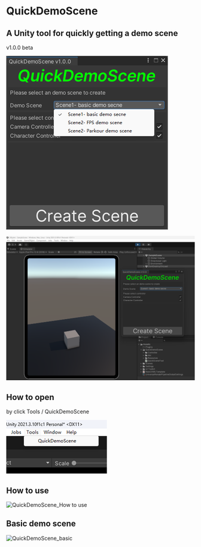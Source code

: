 # QuickDemoScene

## A  Unity tool for quickly getting a demo scene

v1.0.0 beta

![image-20230116085754506](doc/image-20230116085754506.png)

![image-20230116090129289](doc/image-20230116090129289.png)



## How to open 

by click Tools / QuickDemoScene

![image-20230116090504072](doc/image-20230116090504072.png)

## How to use

![QuickDemoScene_How to use](doc/QuickDemoScene_Howtouse.gif)

## Basic demo scene

![QuickDemoScene_basic](doc/QuickDemoScene_basic.gif)

